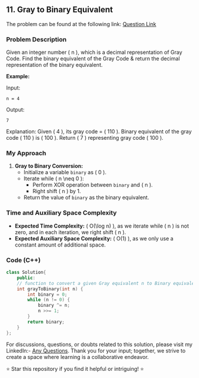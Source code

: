 ## 11. Gray to Binary Equivalent

The problem can be found at the following link: [Question Link](https://www.geeksforgeeks.org/problems/gray-to-binary-equivalent-1587115620/1)

### Problem Description

Given an integer number \( n \), which is a decimal representation of Gray Code. Find the binary equivalent of the Gray Code & return the decimal representation of the binary equivalent.

**Example:**

Input:
```
n = 4
```
Output:
```
7
```
Explanation:
Given \( 4 \), its gray code =  \( 110 \).
Binary equivalent of the gray code \( 110 \) is \( 100 \).
Return \( 7 \) representing gray code \( 100 \).

### My Approach

1. **Gray to Binary Conversion:**
   - Initialize a variable `binary` as \( 0 \).
   - Iterate while \( n \neq 0 \):
     - Perform XOR operation between `binary` and \( n \).
     - Right shift \( n \) by 1.
   - Return the value of `binary` as the binary equivalent.

### Time and Auxiliary Space Complexity

- **Expected Time Complexity:** \( O(\log n) \), as we iterate while \( n \) is not zero, and in each iteration, we right shift \( n \).
- **Expected Auxiliary Space Complexity:** \( O(1) \), as we only use a constant amount of additional space.

### Code (C++)

```cpp
class Solution{
    public:
    // function to convert a given Gray equivalent n to Binary equivalent.
    int grayToBinary(int n) {
        int binary = 0;
        while (n != 0) {
            binary ^= n;
            n >>= 1;
        }
        return binary;
    }
};
```

For discussions, questions, or doubts related to this solution, please visit my LinkedIn:- [Any Questions](https://www.linkedin.com/in/het-patel-8b110525a/). 
Thank you for your input; together, we strive to create a space where learning is a collaborative endeavor.

⭐ Star this repository if you find it helpful or intriguing! ⭐
